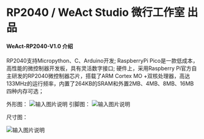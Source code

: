 # RP2040 / WeAct Studio 微行工作室 出品

#### WeAct-RP2040-V1.0  介绍
RP2040支持Micropython、C、Arduino开发;
RaspberryPi Pico是一款低成本，高性能的微控制器开发板，具有灵活数字接口;
硬件上，采用Raspberry Pi官方自主研发的RP2040微控制器芯片，搭载了ARM Cortex MO +双核处理器，高达133MHz的运行频率，内置了264KB的SRAM和外置2MB、4MB、8MB、16MB四种内存可选；

外形图：
![输入图片说明](HDK/RP2040-Board.png)
引脚图：
![输入图片说明](HDK/PINout.PNG)

尺寸图：

![输入图片说明](HDK/rp2040-V10%20Board%20shape%20.png)
